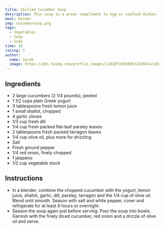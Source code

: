 ```yaml
---
title: Chilled Cucumber Soup
description: This soup is a great compliment to egg or seafood dishes. The cool cucumber is great matched with the sharpness of the garlic, onion, and jalapeño, and it's pretty easy to make if you have a blender
meal: Dinner
img: cucumbersoup.png
tags:
  - Vegetables
  - Soup
  - Side
time: 10
rating: 5
author:
  name: Sarah
  image: https://pbs.twimg.com/profile_images/1281071936605323266/wc1KRZLK_400x400.jpg
---
```


## Ingredients

- 2 large cucumbers (2 1/4 pounds), peeled
- 1 1/2 cups plain Greek yogurt
- 3 tablespoons fresh lemon juice
- 1 small shallot, chopped
- 4 garlic cloves
- 1/3 cup fresh dill
- 1/4 cup fresh packed flat-leaf parsley leaves
- 2 tablespoons fresh packed tarragon leaves
- 1/4 cup olive oil, plus more for drizzling
- Salt
- Fresh ground pepper
- 1/4 red onion, finely chopped
- 1 jalapeno
- 1/2 cup vegetable stock

## Instructions

- In a blender, combine the chopped cucumber with the yogurt, lemon juice, shallot, garlic, dill, parsley, tarragon and the 1/4 cup of olive oil. Blend until smooth. Season with salt and white pepper, cover and refrigerate for at least 8 hours or overnight.
- Season the soup again just before serving. Pour the soup into bowls. Garnish with the finely diced cucumber, red onion and a drizzle of olive oil and serve.
